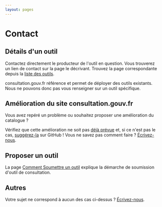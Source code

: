 ```yaml
---
layout: pages
---
```

# Contact

## Détails d'un outil

Contactez directement le producteur de l'outil en question. Vous trouverez un lien de contact sur la page le décrivant. Trouvez la page correspondante depuis la [liste des outils](/outils.hmtl).

consultation.gouv.fr référence et permet de déployer des outils existants. Nous ne pouvons donc pas vous renseigner sur un outil spécifique.

## Amélioration du site consultation.gouv.fr

Vous avez repéré un problème ou souhaitez proposer une amélioration du catalogue ?

Vérifiez que cette amélioration ne soit pas [déjà prévue](https://github.com/etalab/consultation.gouv.fr/issues) et, si ce n'est pas le cas, [suggérez-la](https://github.com/etalab/consultation.gouv.fr/issues/new) sur GitHub !
Vous ne savez pas comment faire ? [Écrivez-nous](mailto:contact@consultation.gouv.fr?subject=Evolution+du+site).

## Proposer un outil

La page [Comment Soumettre un outil](/comment-soumettre.hmtl) explique la démarche de soumission d'outil de consultation.

## Autres

Votre sujet ne correspond à aucun des cas ci-dessus ? [Écrivez-nous](mailto:contact@consultation.gouv.fr?subject=Autre+sujet).